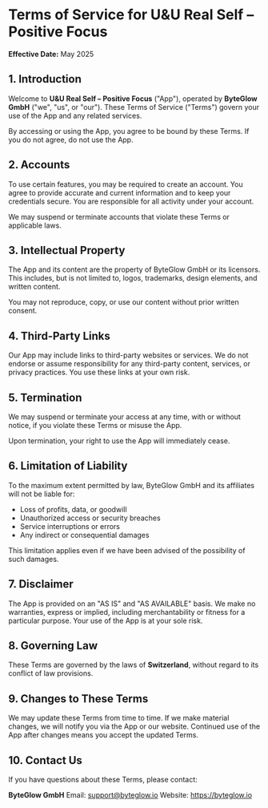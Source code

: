 # Terms of Service for U&U Real Self – Positive Focus

**Effective Date:** May 2025

## 1. Introduction
Welcome to **U&U Real Self – Positive Focus** ("App"), operated by **ByteGlow GmbH** ("we", "us", or "our"). These Terms of Service ("Terms") govern your use of the App and any related services.

By accessing or using the App, you agree to be bound by these Terms. If you do not agree, do not use the App.

## 2. Accounts
To use certain features, you may be required to create an account. You agree to provide accurate and current information and to keep your credentials secure. You are responsible for all activity under your account.

We may suspend or terminate accounts that violate these Terms or applicable laws.

## 3. Intellectual Property
The App and its content are the property of ByteGlow GmbH or its licensors. This includes, but is not limited to, logos, trademarks, design elements, and written content.

You may not reproduce, copy, or use our content without prior written consent.

## 4. Third-Party Links
Our App may include links to third-party websites or services. We do not endorse or assume responsibility for any third-party content, services, or privacy practices. You use these links at your own risk.

## 5. Termination
We may suspend or terminate your access at any time, with or without notice, if you violate these Terms or misuse the App.

Upon termination, your right to use the App will immediately cease.

## 6. Limitation of Liability
To the maximum extent permitted by law, ByteGlow GmbH and its affiliates will not be liable for:

- Loss of profits, data, or goodwill
- Unauthorized access or security breaches
- Service interruptions or errors
- Any indirect or consequential damages

This limitation applies even if we have been advised of the possibility of such damages.

## 7. Disclaimer
The App is provided on an "AS IS" and "AS AVAILABLE" basis. We make no warranties, express or implied, including merchantability or fitness for a particular purpose. Your use of the App is at your sole risk.

## 8. Governing Law
These Terms are governed by the laws of **Switzerland**, without regard to its conflict of law provisions.

## 9. Changes to These Terms
We may update these Terms from time to time. If we make material changes, we will notify you via the App or our website. Continued use of the App after changes means you accept the updated Terms.

## 10. Contact Us
If you have questions about these Terms, please contact:

**ByteGlow GmbH**
Email: support@byteglow.io
Website: https://byteglow.io